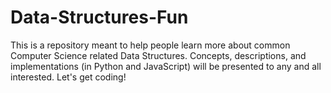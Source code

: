 # Data-Structures-Fun
This is a repository meant to help people learn more about common Computer Science related Data Structures. Concepts, descriptions, and implementations (in Python and JavaScript) will be presented to any and all interested. Let's get coding!
